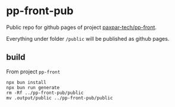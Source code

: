 # pp-front-pub

Public repo for github pages of project [paxpar-tech/pp-front](https://github.com/paxpar-tech/pp-front).

Everything under folder `/public` will be published as github pages.

## build 

From project `pp-front`

```shell
npx bun install
npx bun run generate
rm -Rf ../pp-front-pub/public
mv .output/public ../pp-front-pub/public
```